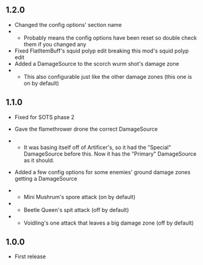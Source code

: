 ## 1.2.0

- Changed the config options' section name
- - Probably means the config options have been reset so double check them if you changed any
- Fixed FlatItemBuff's squid polyp edit breaking this mod's squid polyp edit
- Added a DamageSource to the scorch wurm shot's damage zone
- - This also configurable just like the other damage zones (this one is on by default)


## 1.1.0

- Fixed for SOTS phase 2

- Gave the flamethrower drone the correct DamageSource
- - It was basing itself off of Artificer's, so it had the "Special" DamageSource before this. Now it has the "Primary" DamageSource as it should.

- Added a few config options for some enemies' ground damage zones getting a DamageSource
- - Mini Mushrum's spore attack (on by default)
- - Beetle Queen's spit attack (off by default)
- - Voidling's one attack that leaves a big damage zone (off by default)

## 1.0.0

- First release